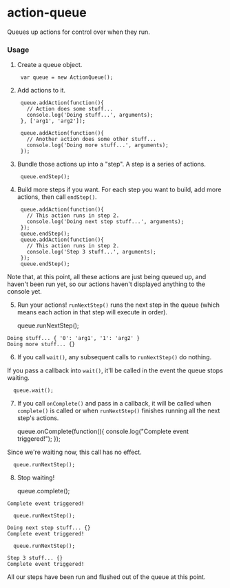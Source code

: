 # action-queue

Queues up actions for control over when they run.

### Usage

1. Create a queue object.

        var queue = new ActionQueue();

2. Add actions to it.

        queue.addAction(function(){
          // Action does some stuff...
          console.log('Doing stuff...', arguments);
        }, ['arg1', 'arg2']);

        queue.addAction(function(){
          // Another action does some other stuff...
          console.log('Doing more stuff...', arguments);
        });

3. Bundle those actions up into a "step".
A step is a series of actions.

        queue.endStep();

4. Build more steps if you want. For each step you want to build, add more actions, then call `endStep()`.

        queue.addAction(function(){
          // This action runs in step 2.
          console.log('Doing next step stuff...', arguments);
        });
        queue.endStep();
        queue.addAction(function(){
          // This action runs in step 2.
          console.log('Step 3 stuff...', arguments);
        });
        queue.endStep();

Note that, at this point, all these actions are just being queued up, and haven't been run yet, so our actions haven't displayed anything to the console yet.

5. Run your actions! `runNextStep()` runs the next step in the queue (which means each action in that step will execute in order). 

      queue.runNextStep();

````
Doing stuff... { '0': 'arg1', '1': 'arg2' }
Doing more stuff... {}
````

6. If you call `wait()`, any subsequent calls to `runNextStep()` do nothing. 

If you pass a callback into `wait()`, it'll be called in the event the queue stops waiting.

      queue.wait();

7. If you call `onComplete()` and pass in a callback, it will be called when `complete()` is called or when `runNextStep()` finishes running all the next step's actions.

      queue.onComplete(function(){
        console.log("Complete event triggered!");
      });

Since we're waiting now, this call has no effect.

      queue.runNextStep();

8. Stop waiting!

      queue.complete();

````
Complete event triggered!
````

      queue.runNextStep();

````
Doing next step stuff... {}
Complete event triggered!
````

      queue.runNextStep();

````
Step 3 stuff... {}
Complete event triggered!
````

All our steps have been run and flushed out of the queue at this point.


